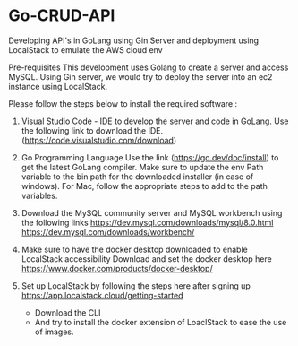 # Go-CRUD-API
Developing API's in GoLang using Gin Server and deployment using LocalStack to emulate the AWS cloud env

Pre-requisites
This development uses Golang to create a server and access MySQL.
Using Gin server, we would try to deploy the server into an ec2 instance using LocalStack.

Please follow the steps below to install the required software :
1. Visual Studio Code - IDE to develop the server and code in GoLang.
   Use the following link to download the IDE. (https://code.visualstudio.com/download)

2. Go Programming Language
   Use the link (https://go.dev/doc/install) to get the latest GoLang compiler.
   Make sure to update the env Path variable to the bin path for the downloaded installer (in case of windows).
   For Mac, follow the appropriate steps to add to the path variables.

3. Download the MySQL community server and MySQL workbench using the following links
   https://dev.mysql.com/downloads/mysql/8.0.html
   https://dev.mysql.com/downloads/workbench/

4. Make sure to have the docker desktop downloaded to enable LocalStack accessibility
   Download and set the docker desktop here https://www.docker.com/products/docker-desktop/

5. Set up LocalStack by following the steps here after signing up
   https://app.localstack.cloud/getting-started
   * Download the CLI
   * And try to install the docker extension of LoaclStack to ease the use of images.
